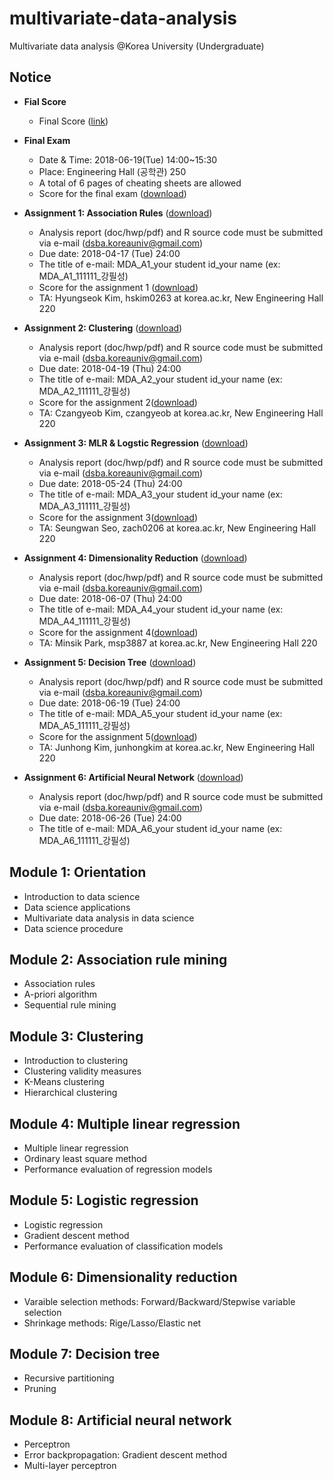 # multivariate-data-analysis
Multivariate data analysis @Korea University (Undergraduate)

## Notice 
* **Fial Score**
  * Final Score ([link](https://www.dropbox.com/s/p1qa9v63nv5bddb/2018_MDA_Final_Grade.xlsx?dl=0))

* **Final Exam**
  * Date & Time: 2018-06-19(Tue) 14:00~15:30
  * Place: Engineering Hall (공학관) 250
  * A total of 6 pages of cheating sheets are allowed
  * Score for the final exam ([download](https://www.dropbox.com/s/ioi2d3kfcf1va4j/2018_MDA_Final%20Exam.xlsx?dl=0))

* **Assignment 1: Association Rules** ([download](https://www.dropbox.com/s/f3lx5a829e3lvpj/Assignment%201.zip?dl=0))
  * Analysis report (doc/hwp/pdf) and R source code must be submitted via e-mail (dsba.koreauniv@gmail.com)
  * Due date: 2018-04-17 (Tue) 24:00
  * The title of e-mail: MDA_A1_your student id_your name (ex: MDA_A1_111111_강필성)
  * Score for the assignment 1 ([download](https://www.dropbox.com/s/0ha72yzkn1rtbsj/2018_%EB%8B%A4%EB%B3%80%EB%9F%89%EB%B6%84%EC%84%9D_%EA%B3%BC%EC%A0%9C%EC%B1%84%EC%A0%90_%EA%B3%BC%EC%A0%9C%201_%EA%B2%8C%EC%8B%9C%EC%9A%A9.xlsx?dl=0))
  * TA: Hyungseok Kim, hskim0263 at korea.ac.kr, New Engineering Hall 220
* **Assignment 2: Clustering** ([download](https://www.dropbox.com/s/3mwzsfc8lw4qr2x/MDA_Assignment_02.docx?dl=0))
  * Analysis report (doc/hwp/pdf) and R source code must be submitted via e-mail (dsba.koreauniv@gmail.com)
  * Due date: 2018-04-19 (Thu) 24:00
  * The title of e-mail: MDA_A2_your student id_your name (ex: MDA_A2_111111_강필성)
  * Score for the assignment 2([download](https://www.dropbox.com/s/fnkovn8f5hjxckh/2018_%EB%8B%A4%EB%B3%80%EB%9F%89%EB%B6%84%EC%84%9D_%EA%B3%BC%EC%A0%9C%EC%B1%84%EC%A0%90_%EA%B3%BC%EC%A0%9C%202_%EA%B2%8C%EC%8B%9C%EC%9A%A9.xlsx?dl=0))
  * TA: Czangyeob Kim, czangyeob at korea.ac.kr, New Engineering Hall 220
* **Assignment 3: MLR & Logstic Regression** ([download](https://www.dropbox.com/s/vj958d0hyl6y9w8/MDA_Assignment%203.pdf?dl=0))
  * Analysis report (doc/hwp/pdf) and R source code must be submitted via e-mail (dsba.koreauniv@gmail.com)
  * Due date: 2018-05-24 (Thu) 24:00
  * The title of e-mail: MDA_A3_your student id_your name (ex: MDA_A3_111111_강필성)
  * Score for the assignment 3([download](https://www.dropbox.com/s/7y2tn285pfoqu20/2018_%EB%8B%A4%EB%B3%80%EB%9F%89%EB%B6%84%EC%84%9D_%EA%B3%BC%EC%A0%9C%EC%B1%84%EC%A0%90_%EA%B3%BC%EC%A0%9C%203_%EA%B2%8C%EC%8B%9C%EC%9A%A9.xlsx?dl=0))
  * TA: Seungwan Seo, zach0206 at korea.ac.kr, New Engineering Hall 220
* **Assignment 4: Dimensionality Reduction** ([download](https://www.dropbox.com/s/3m0xpug0xylyaat/Assignment%204.zip?dl=0))
  * Analysis report (doc/hwp/pdf) and R source code must be submitted via e-mail (dsba.koreauniv@gmail.com)
  * Due date: 2018-06-07 (Thu) 24:00
  * The title of e-mail: MDA_A4_your student id_your name (ex: MDA_A4_111111_강필성)
  * Score for the assignment 4([download](https://www.dropbox.com/s/6jnf88h6qczt4qz/2018_%EB%8B%A4%EB%B3%80%EB%9F%89%EB%B6%84%EC%84%9D_%EA%B3%BC%EC%A0%9C%EC%B1%84%EC%A0%90_%EA%B3%BC%EC%A0%9C%204_%EA%B2%8C%EC%8B%9C%EC%9A%A9.xlsx?dl=0))
  * TA: Minsik Park, msp3887 at korea.ac.kr, New Engineering Hall 220
* **Assignment 5: Decision Tree** ([download](https://www.dropbox.com/s/xscyzu33s73b2wf/Assignment%205.zip?dl=0))
  * Analysis report (doc/hwp/pdf) and R source code must be submitted via e-mail (dsba.koreauniv@gmail.com)
  * Due date: 2018-06-19 (Tue) 24:00
  * The title of e-mail: MDA_A5_your student id_your name (ex: MDA_A5_111111_강필성)
  * Score for the assignment 5([download](https://www.dropbox.com/s/3wb7gff7n6b5t4t/2018_%EB%8B%A4%EB%B3%80%EB%9F%89%EB%B6%84%EC%84%9D_%EA%B3%BC%EC%A0%9C%EC%B1%84%EC%A0%90_%EA%B3%BC%EC%A0%9C%205_%EA%B2%8C%EC%8B%9C%EC%9A%A9.xlsx?dl=0))
  * TA: Junhong Kim, junhongkim at korea.ac.kr, New Engineering Hall 220
* **Assignment 6: Artificial Neural Network** ([download](https://www.dropbox.com/s/eo0rtcuchbdya2d/MDA_Assignment%206.pdf?dl=0))
  * Analysis report (doc/hwp/pdf) and R source code must be submitted via e-mail (dsba.koreauniv@gmail.com)
  * Due date: 2018-06-26 (Tue) 24:00
  * The title of e-mail: MDA_A6_your student id_your name (ex: MDA_A6_111111_강필성)

## Module 1: Orientation
* Introduction to data science
* Data science applications
* Multivariate data analysis in data science
* Data science procedure

## Module 2: Association rule mining
* Association rules
* A-priori algorithm
* Sequential rule mining

## Module 3: Clustering
* Introduction to clustering
* Clustering validity measures
* K-Means clustering
* Hierarchical clustering

## Module 4: Multiple linear regression
* Multiple linear regression
* Ordinary least square method
* Performance evaluation of regression models

## Module 5: Logistic regression
* Logistic regression
* Gradient descent method
* Performance evaluation of classification models

## Module 6: Dimensionality reduction
* Varaible selection methods: Forward/Backward/Stepwise variable selection
* Shrinkage methods: Rige/Lasso/Elastic net

## Module 7: Decision tree
* Recursive partitioning
* Pruning

## Module 8: Artificial neural network 
* Perceptron
* Error backpropagation: Gradient descent method
* Multi-layer perceptron
